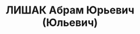 ---
title: ЛИШАК Абрам Юрьевич (Юльевич)
description: '1906 р., м. Мелітополь, єврей, з робітників, позапартійний, освіта вища,
  начальник планового відділу тресту "Криворіжбуд".

  15.01.1938 р.звинувачений у належності до к/рев. організації, розстріляний 16.01.1938
  р.

  Реабілітований 14.01.1971 р.'
---
